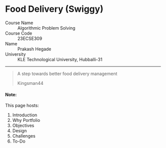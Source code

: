 # Food Delivery (Swiggy)

<dl>
<dt>Course Name</dt>
<dd>Algorithmic Problem Solving</dd>
<dt>Course Code</dt>
<dd>23ECSE309</dd>
<dt>Name</dt>
<dd>Prakash Hegade</dd>
<dt>University</dt>
<dd>KLE Technological University, Hubballi-31</dd>
</dl>

* * *

> A step towards better food delivery management
>
> Kingsman44

#### Note:
This page hosts:

1. Introduction
2. Why Portfolio
3. Objectives
4. Design
5. Challenges
6. To-Do
